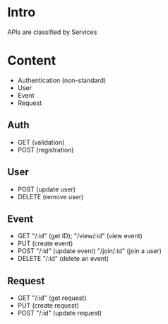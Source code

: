 # Intro

APIs are classified by Services

# Content 
- Authentication (non-standard)
- User
- Event
- Request

## Auth
- GET (validation)
- POST (registration)

## User
- POST (update user)
- DELETE (remove user)

## Event
- GET 
"/:id" (get ID); 
"/view/:id" (view event)
- PUT (create event)
- POST
"/:id" (update event)
"/join/:id" (join a user)
- DELETE
"/:id" (delete an event)
## Request
- GET
"/:id" (get request)
- PUT (create request)
- POST 
"/:id" (update request)
